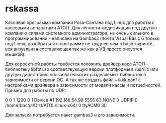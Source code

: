 # rskassa
Кассовая программа компании Роза-Сантана под Linux для работы с кассовыми аппаратами АТОЛ. Для лёгкости модификации под другую компанию силами системного администратора, не очень сильного в программировании - написана на Gambas3 (почти Visual Basic 6 только под Linux, разобраться в программе не труднее чем в bash-скрипте, вся визуальная составляющая так же как в VB просто рисуется мышкой).

Для корректной работы требуется положить драйвер касс АТОЛ - библиотеку libfptr.so соотвествующую версии платформы в /usr/lib или другую директорию пользовательских разделяемых библиотек в зависимости от версии ОС. А так же создать файл ~/kkk.conf с настройками драйвера в зависимости от модели кассы и потребностей. Пример для работы по UDP:

<?xml version="1.0" encoding="UTF-8"?>
<settings version="5">
    <value name="AccessPassword">0</value>
    <value name="AutoDisableBluetooth">0</value>
    <value name="AutoEnableBluetooth">1</value>
    <value name="BaudRate">1200</value>
    <value name="Bits">8</value>
    <value name="ConnectionType">1</value>
    <value name="DeviceName">Device #1</value>
    <value name="IPAddress">192.168.54.99</value>
    <value name="IPPort">5555</value>
    <value name="MACAddress"></value>
    <value name="Model">63</value>
    <value name="OfdPort">NONE</value>
    <value name="Parity">0</value>
    <value name="Port">UDPIP</value>
    <value name="Protocol">0</value>
    <value name="SearchDir">/home/bocha/Dist/ATOL/linux-x64/</value>
    <value name="StopBits">0</value>
    <value name="TTYSuffix">ttyACM0</value>
    <value name="UserPassword">30</value>
</settings>

Для запуска потребуется пакет gambas3 и его зависимости.
